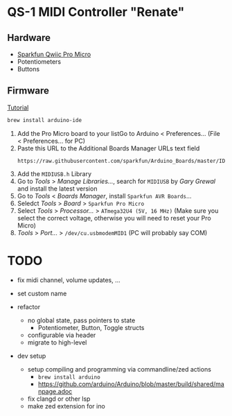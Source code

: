 # QS-1 MIDI Controller "Renate"

## Hardware

- [Sparkfun Qwiic Pro Micro][sparkfun_pro_micro]
- Potentiometers
- Buttons


## Firmware

[Tutorial][instructables]

```sh
brew install arduino-ide
```

1. Add the Pro Micro board to your listGo to Arduino < Preferences... (File < Preferences... for PC)
2. Paste this URL to the Additional Boards Manager URLs text field
   ```
   https://raw.githubusercontent.com/sparkfun/Arduino_Boards/master/IDE_Board_Manager/package_sparkfun_index.json
   ```
3. Add the `MIDIUSB.h` Library
4. Go to _Tools_ > _Manage Libraries..._, search for `MIDIUSB` by _Gary Grewal_ and install the latest version
6. Go to _Tools_ < _Boards Manager_, install `Sparkfun AVR Boards`...
7. Seledct  _Tools_ > _Board_ > `Sparkfun Pro Micro`
8. Select _Tools_ > _Processor..._ > `ATmega32U4 (5V, 16 MHz)` (Make sure you select the correct voltage, otherwise you will need to reset your Pro Micro)
9. _Tools_ > _Port..._ > `/dev/cu.usbmodemMID1` (PC will probably say COM)


# TODO
- fix midi channel, volume updates, ...
- set custom name

- refactor
  - no global state, pass pointers to state
    - Potentiometer, Button, Toggle structs
  - configurable via header
  - migrate to high-level

- dev setup
  - setup compiling and programming via commandline/zed actions
    - `brew install arduino`
    - https://github.com/arduino/Arduino/blob/master/build/shared/manpage.adoc
  - fix clangd or other lsp
  - make zed extension for ino


[sparkfun_pro_micro]: https://www.sparkfun.com/products/15795
[instructables]: https://www.instructables.com/DIY-USB-Midi-Controller-With-Arduino-a-Beginners-G/
